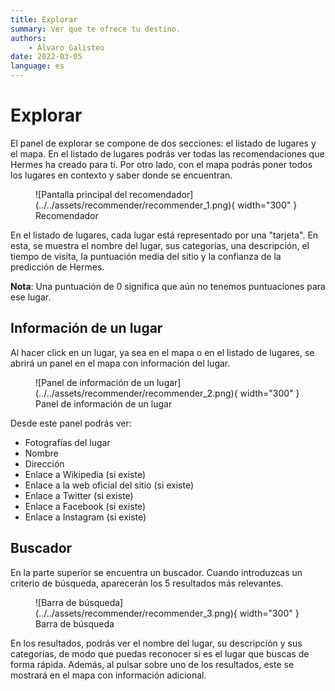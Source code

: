 ```yaml
---
title: Explorar
summary: Ver que te ofrece tu destino.
authors:
    - Álvaro Galisteo
date: 2022-03-05
language: es
---
```


# Explorar

El panel de explorar se compone de dos secciones: el listado de lugares y el mapa. En el listado de lugares podrás ver todas las recomendaciones que Hermes ha creado para tí. Por otro lado, con el mapa podrás poner todos los lugares en contexto y saber donde se encuentran.

<figure markdown>
  ![Pantalla principal del recomendador](../../assets/recommender/recommender_1.png){ width="300" }
  <figcaption>Recomendador</figcaption>
</figure>

En el listado de lugares, cada lugar está representado por una "tarjeta". En esta, se muestra el nombre del lugar, sus categorías, una descripción, el tiempo de visita, la puntuación media del sitio y la confianza de la predicción de Hermes.

**Nota**: Una puntuación de 0 significa que aún no tenemos puntuaciones para ese lugar.

## Información de un lugar

Al hacer click en un lugar, ya sea en el mapa o en el listado de lugares, se abrirá un panel en el mapa con información del lugar.

<figure markdown>
  ![Panel de información de un lugar](../../assets/recommender/recommender_2.png){ width="300" }
  <figcaption>Panel de información de un lugar</figcaption>
</figure>

Desde este panel podrás ver:

- Fotografías del lugar
- Nombre
- Dirección
- Enlace a Wikipedia (si existe)
- Enlace a la web oficial del sitio (si existe)
- Enlace a Twitter (si existe)
- Enlace a Facebook (si existe)
- Enlace a Instagram (si existe)

## Buscador

En la parte superior se encuentra un buscador. Cuando introduzcas un criterio de búsqueda, aparecerán los 5 resultados más relevantes.

<figure markdown>
  ![Barra de búsqueda](../../assets/recommender/recommender_3.png){ width="300" }
  <figcaption>Barra de búsqueda</figcaption>
</figure>

En los resultados, podrás ver el nombre del lugar, su descripción y sus categorías, de modo que puedas reconocer si es el lugar que buscas de forma rápida. Además, al pulsar sobre uno de los resultados, este se mostrará en el mapa con información adicional.